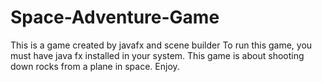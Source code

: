 # Space-Adventure-Game
This is a game created by javafx and scene builder
To run this game, you must have java fx installed in your system. 
This game is about shooting down rocks from a plane in space.
Enjoy.
